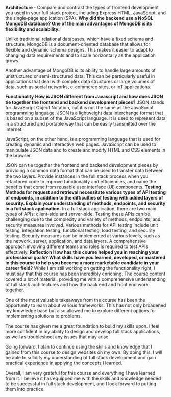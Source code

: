 **Architecture -**
Compare and contrast the types of frontend development you used in your full stack project, including Express HTML, JavaScript, and the single-page application (SPA).
**Why did the backend use a NoSQL MongoDB database? One of the main advantages of MongoDB is its flexibility and scalability.**

Unlike traditional relational databases, which have a fixed schema and structure, MongoDB is a document-oriented database that allows for flexible and dynamic schema designs. This makes it easier to adapt to changing data requirements and to scale horizontally as the application grows.

Another advantage of MongoDB is its ability to handle large amounts of unstructured or semi-structured data. This can be particularly useful in applications that deal with complex data structures or large volumes of data, such as social networks, e-commerce sites, or IoT applications.

**Functionality**
**How is JSON different from Javascript and how does JSON tie together the frontend and backend development pieces?** 
JSON stands for JavaScript Object Notation, but it is not the same as the JavaScript programming language. JSON is a lightweight data interchange format that is based on a subset of the JavaScript language. It is used to represent data in a structured and portable way that can be easily transmitted over the internet.

JavaScript, on the other hand, is a programming language that is used for creating dynamic and interactive web pages. JavaScript can be used to manipulate JSON data and to create and modify HTML and CSS elements in the browser.

JSON can tie together the frontend and backend development pieces by providing a common data format that can be used to transfer data between the two layers.
Provide instances in the full stack process when you refactored code to improve functionality and efficiencies, and name the benefits that come from reusable user interface (UI) components.
**Testing**
**Methods for request and retrieval necessitate various types of API testing of endpoints, in addition to the difficulties of testing with added layers of security. Explain your understanding of methods, endpoints, and security in a full stack application.**
In a full stack application, there are two main types of APIs: client-side and server-side. Testing these APIs can be challenging due to the complexity and variety of methods, endpoints, and security measures involved. Various methods for API testing include unit testing, integration testing, functional testing, load testing, and security testing. Security measures can be implemented at various levels, such as the network, server, application, and data layers. A comprehensive approach involving different teams and roles is required to test APIs effectively.
**Reflection**
**How has this course helped you in reaching your professional goals? What skills have you learned, developed, or mastered in this course to help you become a more marketable candidate in your career field?**
While I am still working on getting the functionality right, I must say that this course has been incredibly enriching. The course content covered a lot of material, providing me with a comprehensive understanding of full stack architectures and how the back end and front end work together.

One of the most valuable takeaways from the course has been the opportunity to learn about various frameworks. This has not only broadened my knowledge base but also allowed me to explore different options for implementing solutions to problems.

The course has given me a great foundation to build my skills upon. I feel more confident in my ability to design and develop full stack applications, as well as troubleshoot any issues that may arise.

Going forward, I plan to continue using the skills and knowledge that I gained from this course to design websites on my own. By doing this, I will be able to solidify my understanding of full stack development and gain practical experience in applying the concepts I learned.

Overall, I am very grateful for this course and everything I have learned from it. I believe it has equipped me with the skills and knowledge needed to be successful in full stack development, and I look forward to putting them into practice.
